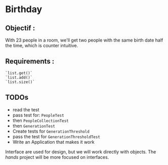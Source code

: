 Birthday
=====


Objectif :
----

With 23 people in a room,  we'll get two people with the same birth date half the time, which is counter intuitive.


Requirements :
---

	`list.get()`
	`list.add()`
	`list.size()`
	

TODOs
---

* read the test
* pass test for: `PeopleTest`
* then `PeopleCollectionTest`
* then `GenerationTest`
* Create tests for `GenerationThreshold`
* pass the test for `GenerationThresholdTest`
* Write an Application that makes it work 
	


Interface are used for design, but we will work directly with objects.
The *hands* project will be more focused on interfaces.


